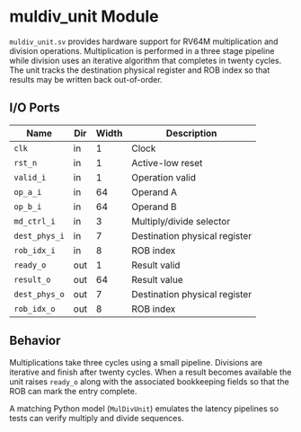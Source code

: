 # muldiv_unit Module

`muldiv_unit.sv` provides hardware support for RV64M multiplication and division
operations. Multiplication is performed in a three stage pipeline while division
uses an iterative algorithm that completes in twenty cycles. The unit tracks the
destination physical register and ROB index so that results may be written back
out-of-order.

## I/O Ports

| Name | Dir | Width | Description |
|------|-----|-------|-------------|
| `clk` | in | 1 | Clock |
| `rst_n` | in | 1 | Active-low reset |
| `valid_i` | in | 1 | Operation valid |
| `op_a_i` | in | 64 | Operand A |
| `op_b_i` | in | 64 | Operand B |
| `md_ctrl_i` | in | 3 | Multiply/divide selector |
| `dest_phys_i` | in | 7 | Destination physical register |
| `rob_idx_i` | in | 8 | ROB index |
| `ready_o` | out | 1 | Result valid |
| `result_o` | out | 64 | Result value |
| `dest_phys_o` | out | 7 | Destination physical register |
| `rob_idx_o` | out | 8 | ROB index |

## Behavior

Multiplications take three cycles using a small pipeline. Divisions are
iterative and finish after twenty cycles. When a result becomes available the
unit raises `ready_o` along with the associated bookkeeping fields so that the
ROB can mark the entry complete.

A matching Python model (`MulDivUnit`) emulates the latency pipelines so tests can verify multiply and divide sequences.
